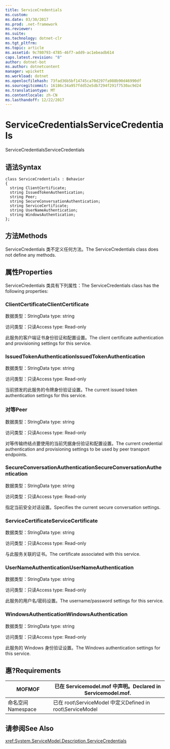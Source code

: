 ```yaml
---
title: ServiceCredentials
ms.custom: 
ms.date: 03/30/2017
ms.prod: .net-framework
ms.reviewer: 
ms.suite: 
ms.technology: dotnet-clr
ms.tgt_pltfrm: 
ms.topic: article
ms.assetid: 9c780793-4785-46f7-add9-ac1ebeadb614
caps.latest.revision: "8"
author: dotnet-bot
ms.author: dotnetcontent
manager: wpickett
ms.workload: dotnet
ms.openlocfilehash: 73fad36b5bf14745ca70d297fa988b90d46990df
ms.sourcegitcommit: 16186c34a957fdd52e5db7294f291f7530ac9d24
ms.translationtype: MT
ms.contentlocale: zh-CN
ms.lasthandoff: 12/22/2017
---
```

# <a name="servicecredentials"></a><span data-ttu-id="ef48c-102">ServiceCredentials</span><span class="sxs-lookup"><span data-stu-id="ef48c-102">ServiceCredentials</span></span>
<span data-ttu-id="ef48c-103">ServiceCredentials</span><span class="sxs-lookup"><span data-stu-id="ef48c-103">ServiceCredentials</span></span>  
  
## <a name="syntax"></a><span data-ttu-id="ef48c-104">语法</span><span class="sxs-lookup"><span data-stu-id="ef48c-104">Syntax</span></span>  
  
```  
class ServiceCredentials : Behavior  
{  
  string ClientCertificate;  
  string IssuedTokenAuthentication;  
  string Peer;  
  string SecureConversationAuthentication;  
  string ServiceCertificate;  
  string UserNameAuthentication;  
  string WindowsAuthentication;  
};  
```  
  
## <a name="methods"></a><span data-ttu-id="ef48c-105">方法</span><span class="sxs-lookup"><span data-stu-id="ef48c-105">Methods</span></span>  
 <span data-ttu-id="ef48c-106">ServiceCredentials 类不定义任何方法。</span><span class="sxs-lookup"><span data-stu-id="ef48c-106">The ServiceCredentials class does not define any methods.</span></span>  
  
## <a name="properties"></a><span data-ttu-id="ef48c-107">属性</span><span class="sxs-lookup"><span data-stu-id="ef48c-107">Properties</span></span>  
 <span data-ttu-id="ef48c-108">ServiceCredentials 类具有下列属性：</span><span class="sxs-lookup"><span data-stu-id="ef48c-108">The ServiceCredentials class has the following properties:</span></span>  
  
### <a name="clientcertificate"></a><span data-ttu-id="ef48c-109">ClientCertificate</span><span class="sxs-lookup"><span data-stu-id="ef48c-109">ClientCertificate</span></span>  
 <span data-ttu-id="ef48c-110">数据类型：String</span><span class="sxs-lookup"><span data-stu-id="ef48c-110">Data type: string</span></span>  
  
 <span data-ttu-id="ef48c-111">访问类型：只读</span><span class="sxs-lookup"><span data-stu-id="ef48c-111">Access type: Read-only</span></span>  
  
 <span data-ttu-id="ef48c-112">此服务的客户端证书身份验证和配置设置。</span><span class="sxs-lookup"><span data-stu-id="ef48c-112">The client certificate authentication and provisioning settings for this service.</span></span>  
  
### <a name="issuedtokenauthentication"></a><span data-ttu-id="ef48c-113">IssuedTokenAuthentication</span><span class="sxs-lookup"><span data-stu-id="ef48c-113">IssuedTokenAuthentication</span></span>  
 <span data-ttu-id="ef48c-114">数据类型：String</span><span class="sxs-lookup"><span data-stu-id="ef48c-114">Data type: string</span></span>  
  
 <span data-ttu-id="ef48c-115">访问类型：只读</span><span class="sxs-lookup"><span data-stu-id="ef48c-115">Access type: Read-only</span></span>  
  
 <span data-ttu-id="ef48c-116">当前颁发的此服务的令牌身份验证设置。</span><span class="sxs-lookup"><span data-stu-id="ef48c-116">The current issued token authentication settings for this service.</span></span>  
  
### <a name="peer"></a><span data-ttu-id="ef48c-117">对等</span><span class="sxs-lookup"><span data-stu-id="ef48c-117">Peer</span></span>  
 <span data-ttu-id="ef48c-118">数据类型：String</span><span class="sxs-lookup"><span data-stu-id="ef48c-118">Data type: string</span></span>  
  
 <span data-ttu-id="ef48c-119">访问类型：只读</span><span class="sxs-lookup"><span data-stu-id="ef48c-119">Access type: Read-only</span></span>  
  
 <span data-ttu-id="ef48c-120">对等传输终结点要使用的当前凭据身份验证和配置设置。</span><span class="sxs-lookup"><span data-stu-id="ef48c-120">The current credential authentication and provisioning settings to be used by peer transport endpoints.</span></span>  
  
### <a name="secureconversationauthentication"></a><span data-ttu-id="ef48c-121">SecureConversationAuthentication</span><span class="sxs-lookup"><span data-stu-id="ef48c-121">SecureConversationAuthentication</span></span>  
 <span data-ttu-id="ef48c-122">数据类型：String</span><span class="sxs-lookup"><span data-stu-id="ef48c-122">Data type: string</span></span>  
  
 <span data-ttu-id="ef48c-123">访问类型：只读</span><span class="sxs-lookup"><span data-stu-id="ef48c-123">Access type: Read-only</span></span>  
  
 <span data-ttu-id="ef48c-124">指定当前安全对话设置。</span><span class="sxs-lookup"><span data-stu-id="ef48c-124">Specifies the current secure conversation settings.</span></span>  
  
### <a name="servicecertificate"></a><span data-ttu-id="ef48c-125">ServiceCertificate</span><span class="sxs-lookup"><span data-stu-id="ef48c-125">ServiceCertificate</span></span>  
 <span data-ttu-id="ef48c-126">数据类型：String</span><span class="sxs-lookup"><span data-stu-id="ef48c-126">Data type: string</span></span>  
  
 <span data-ttu-id="ef48c-127">访问类型：只读</span><span class="sxs-lookup"><span data-stu-id="ef48c-127">Access type: Read-only</span></span>  
  
 <span data-ttu-id="ef48c-128">与此服务关联的证书。</span><span class="sxs-lookup"><span data-stu-id="ef48c-128">The certificate associated with this service.</span></span>  
  
### <a name="usernameauthentication"></a><span data-ttu-id="ef48c-129">UserNameAuthentication</span><span class="sxs-lookup"><span data-stu-id="ef48c-129">UserNameAuthentication</span></span>  
 <span data-ttu-id="ef48c-130">数据类型：String</span><span class="sxs-lookup"><span data-stu-id="ef48c-130">Data type: string</span></span>  
  
 <span data-ttu-id="ef48c-131">访问类型：只读</span><span class="sxs-lookup"><span data-stu-id="ef48c-131">Access type: Read-only</span></span>  
  
 <span data-ttu-id="ef48c-132">此服务的用户名/密码设置。</span><span class="sxs-lookup"><span data-stu-id="ef48c-132">The username/password settings for this service.</span></span>  
  
### <a name="windowsauthentication"></a><span data-ttu-id="ef48c-133">WindowsAuthentication</span><span class="sxs-lookup"><span data-stu-id="ef48c-133">WindowsAuthentication</span></span>  
 <span data-ttu-id="ef48c-134">数据类型：String</span><span class="sxs-lookup"><span data-stu-id="ef48c-134">Data type: string</span></span>  
  
 <span data-ttu-id="ef48c-135">访问类型：只读</span><span class="sxs-lookup"><span data-stu-id="ef48c-135">Access type: Read-only</span></span>  
  
 <span data-ttu-id="ef48c-136">此服务的 Windows 身份验证设置。</span><span class="sxs-lookup"><span data-stu-id="ef48c-136">The Windows authentication settings for this service.</span></span>  
  
## <a name="requirements"></a><span data-ttu-id="ef48c-137">惠?</span><span class="sxs-lookup"><span data-stu-id="ef48c-137">Requirements</span></span>  
  
|<span data-ttu-id="ef48c-138">MOF</span><span class="sxs-lookup"><span data-stu-id="ef48c-138">MOF</span></span>|<span data-ttu-id="ef48c-139">已在 Servicemodel.mof 中声明。</span><span class="sxs-lookup"><span data-stu-id="ef48c-139">Declared in Servicemodel.mof.</span></span>|  
|---------|-----------------------------------|  
|<span data-ttu-id="ef48c-140">命名空间</span><span class="sxs-lookup"><span data-stu-id="ef48c-140">Namespace</span></span>|<span data-ttu-id="ef48c-141">已在 root\ServiceModel 中定义</span><span class="sxs-lookup"><span data-stu-id="ef48c-141">Defined in root\ServiceModel</span></span>|  
  
## <a name="see-also"></a><span data-ttu-id="ef48c-142">请参阅</span><span class="sxs-lookup"><span data-stu-id="ef48c-142">See Also</span></span>  
 <xref:System.ServiceModel.Description.ServiceCredentials>
